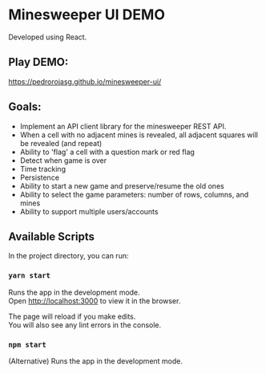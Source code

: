 # Minesweeper UI DEMO

Developed using React.

## Play DEMO:

https://pedrorojasg.github.io/minesweeper-ui/

## Goals:

+ Implement an API client library for the minesweeper REST API.
+ When a cell with no adjacent mines is revealed, all adjacent squares will be revealed (and repeat)
+ Ability to 'flag' a cell with a question mark or red flag
+ Detect when game is over
+ Time tracking
+ Persistence
+ Ability to start a new game and preserve/resume the old ones
+ Ability to select the game parameters: number of rows, columns, and mines
+ Ability to support multiple users/accounts

## Available Scripts

In the project directory, you can run:

### `yarn start`

Runs the app in the development mode.\
Open [http://localhost:3000](http://localhost:3000) to view it in the browser.

The page will reload if you make edits.\
You will also see any lint errors in the console.

### `npm start`

(Alternative) Runs the app in the development mode.
